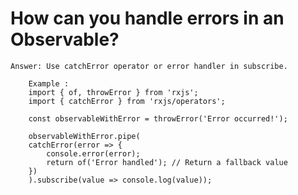 #  How can you handle errors in an Observable?
    Answer: Use catchError operator or error handler in subscribe.

        Example :
        import { of, throwError } from 'rxjs';
        import { catchError } from 'rxjs/operators';

        const observableWithError = throwError('Error occurred!');

        observableWithError.pipe(
        catchError(error => {
            console.error(error);
            return of('Error handled'); // Return a fallback value
        })
        ).subscribe(value => console.log(value));
